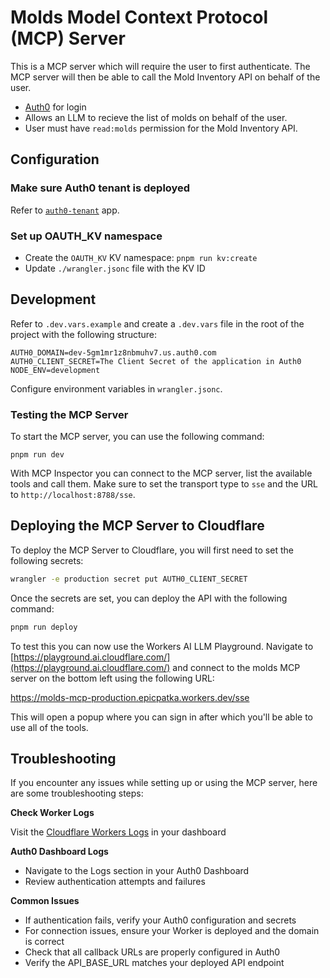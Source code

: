 # Molds Model Context Protocol (MCP) Server

This is a MCP server which will require the user to first authenticate. The MCP server will then be able to call the Mold Inventory API on behalf of the user.

- [Auth0](https://auth0.com/) for login
- Allows an LLM to recieve the list of molds on behalf of the user.
- User must have `read:molds` permission for the Mold Inventory API.

## Configuration

### Make sure Auth0 tenant is deployed

Refer to [`auth0-tenant`](../auth0-tenant/README.md) app.

### Set up OAUTH_KV namespace

- Create the `OAUTH_KV` KV namespace: `pnpm run kv:create`
- Update `./wrangler.jsonc` file with the KV ID

## Development

Refer to `.dev.vars.example` and create a `.dev.vars` file in the root of the project with the following structure:

```
AUTH0_DOMAIN=dev-5gm1mr1z8nbmuhv7.us.auth0.com
AUTH0_CLIENT_SECRET=The Client Secret of the application in Auth0
NODE_ENV=development
```

Configure environment variables in `wrangler.jsonc`.

### Testing the MCP Server

To start the MCP server, you can use the following command:

```
pnpm run dev
```

With MCP Inspector you can connect to the MCP server, list the available tools and call them. Make sure to set the transport type to `sse` and the URL to `http://localhost:8788/sse`.

## Deploying the MCP Server to Cloudflare

To deploy the MCP Server to Cloudflare, you will first need to set the following secrets:

```bash
wrangler -e production secret put AUTH0_CLIENT_SECRET
```

Once the secrets are set, you can deploy the API with the following command:

```bash
pnpm run deploy
```

To test this you can now use the Workers AI LLM Playground. Navigate to [https://playground.ai.cloudflare.com/](https://playground.ai.cloudflare.com/) and connect to the molds MCP server on the bottom left using the following URL:

https://molds-mcp-production.epicpatka.workers.dev/sse

This will open a popup where you can sign in after which you'll be able to use all of the tools.

## Troubleshooting

If you encounter any issues while setting up or using the MCP server, here are some troubleshooting steps:

**Check Worker Logs**

Visit the [Cloudflare Workers Logs](https://developers.cloudflare.com/workers/observability/logs/) in your dashboard

**Auth0 Dashboard Logs**

- Navigate to the Logs section in your Auth0 Dashboard
- Review authentication attempts and failures

**Common Issues**

- If authentication fails, verify your Auth0 configuration and secrets
- For connection issues, ensure your Worker is deployed and the domain is correct
- Check that all callback URLs are properly configured in Auth0
- Verify the API_BASE_URL matches your deployed API endpoint
